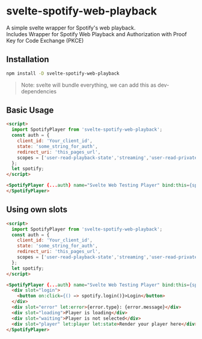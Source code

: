 # svelte-spotify-web-playback

A simple svelte wrapper for Spotify's web playback.  
Includes Wrapper for Spotify Web Playback and Authorization with Proof Key for Code Exchange (PKCE)

## Installation



```bash
npm install -D svelte-spotify-web-playback
```

> Note: svelte will bundle everything, we can add this as dev-dependencies

## Basic Usage
```html
<script>
  import SpotifyPlayer from 'svelte-spotify-web-playback';
  const auth = {
    client_id: 'Your_client_id',
    state: 'some_string_for_auth',
    redirect_uri: 'this_pages_url',
    scopes = ['user-read-playback-state','streaming','user-read-private','user-modify-playback-state','user-read-email'],
  };
  let spotify;
</script>

<SpotifyPlayer {...auth} name="Svelte Web Testing Player" bind:this={spotify}>
</SpotifyPlayer>
```
## Using own slots 
```html
<script>
  import SpotifyPlayer from 'svelte-spotify-web-playback';
  const auth = {
    client_id: 'Your_client_id',
    state: 'some_string_for_auth',
    redirect_uri: 'this_pages_url',
    scopes = ['user-read-playback-state','streaming','user-read-private','user-modify-playback-state','user-read-email'],
  };
  let spotify;
</script>

<SpotifyPlayer {...auth} name="Svelte Web Testing Player" bind:this={spotify}>
  <div slot="login">
    <button on:click={() => spotify.login()}>Login</button>
  </div>
  <div slot="error" let:error>{error.type}: {error.message}</div>
  <div slot="loading">Player is loading</div>
  <div slot="waiting">Player is not selected</div>
  <div slot="player" let:player let:state>Render your player here</div>
</SpotifyPlayer>
```